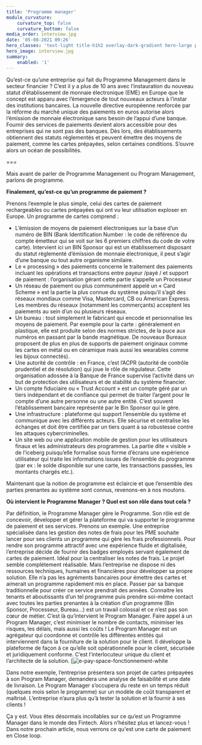 ```yaml
---
title: 'Programme manager'
module_curvature:
    curvature_top: false
    curvature_bottom: false
media_order: interview.jpg
date: '05-08-2021 09:26'
hero_classes: 'text-light title-h1h2 overlay-dark-gradient hero-large parallax '
hero_image: interview.jpg
summary:
    enabled: '1'
---
```


Qu’est-ce qu’une entreprise qui fait du Programme Management dans le secteur financier ? C’est il y a plus de 10 ans avec l’instauration du nouveau statut d’établissement de monnaie électronique (EME) en Europe que le concept est apparu avec l’émergence de tout nouveaux acteurs à l’instar des institutions bancaires. La nouvelle directive européenne renforcée par la réforme du marché unique des paiements en euros autorise alors l’émission de monnaie électronique sans besoin de l’appui d’une banque. Fournir des services de paiements devient alors accessible pour des entreprises qui ne sont pas des banques. Dès lors, des établissements obtiennent des statuts réglementés et peuvent émettre des moyens de paiement, comme les cartes prépayées, selon certaines conditions. S’ouvre alors un océan de possibilités.

===

Mais avant de parler de Programme Management ou Program Management, parlons de programme.

**Finalement, qu’est-ce qu’un programme de paiement ?**

Prenons l’exemple le plus simple, celui des cartes de paiement rechargeables ou cartes prépayées qui ont vu leur utilisation exploser en Europe. Un programme de cartes comprend :

* L’émission de moyens de paiement électroniques sur la base d’un numéro de BIN (Bank Identification Number : le code de référence du compte émetteur qui se voit sur les 6 premiers chiffres du code de votre carte). Intervient ici un BIN Sponsor qui est un établissement disposant du statut règlementé d’émission de monnaie électronique, il peut s’agir d’une banque ou tout autre organisme similaire.
* Le « processing » des paiements concerne le traitement des paiements incluant les opérations et transactions entre payeur /payé / et support de paiement : l’organisation gérant cette partie s’appelle un Processeur
* Un réseau de paiement ou plus communément appelé un « Card Scheme » est la partie la plus connue du système puisqu’il s’agit des réseaux mondiaux comme Visa, Mastercard, CB ou American Express. Les membres du réseaux (notamment les commerçants) acceptent les paiements au sein d’un ou plusieurs réseaux.
* Un bureau : tout simplement le fabricant qui encode et personnalise les moyens de paiement. Par exemple pour la carte : généralement en plastique, elle est produite selon des normes strictes, de la puce aux numéros en passant par la bande magnétique. De nouveaux Bureaux proposent de plus en plus de supports de paiement originaux comme les cartes en métal ou en céramique mais aussi les wearables comme les bijoux connectés).
* Une autorité de contrôle : en France, c’est l’ACPR (autorité de contrôle prudentiel et de résolution) qui joue le rôle de régulateur. Cette organisation adossée à la Banque de France supervise l’activité dans un but de protection des utilisateurs et de stabilité du système financier.
* Un compte fiduciaire ou « Trust Account » est un compte géré par un tiers indépendant et de confiance qui permet de traiter l’argent pour le compte d’une autre personne ou une autre entité. C’est souvent l’établissement bancaire représenté par le Bin Sponsor qui le gère.
* Une infrastructure : plateforme qui support l’ensemble du système et communique avec les différents acteurs. Elle sécurise et centralise les échanges et doit être certifiée par un tiers quant à sa robustesse contre les attaques cybercriminelles.
* Un site web ou une application mobile de gestion pour les utilisateurs finaux et les administrateurs des programmes. La partie dite « visible » de l’iceberg puisqu’elle formalise sous forme d’écrans une expérience utilisateur qui traite les informations issues de l’ensemble du programme (par ex : le solde disponible sur une carte, les transactions passées, les montants chargés etc.).

Maintenant que la notion de programme est éclaircie et que l’ensemble des parties prenantes au système sont connus, revenons-en à nos moutons.

**Où intervient le Programme Manager ? Quel est son rôle dans tout cela ?**

Par définition, le Programme Manager gère le Programme. Son rôle est de concevoir, développer et gérer la plateforme qui va supporter le programme de paiement et ses services.
Prenons un exemple. Une entreprise spécialisée dans les gestion des notes de frais pour les PME souhaite lancer pour ses clients un programme qui gère les frais professionnels. Pour rendre son programme attractif avec une expérience fluide et digitalisée, l’entreprise décide de fournir des badges employés servant également de cartes de paiement. Idéal pour la centraliser les notes de frais. Le projet semble complètement réalisable. Mais l’entreprise ne dispose ni des ressources techniques, humaines et financières pour développer sa propre solution. Elle n’a pas les agréments bancaires pour émettre des cartes et aimerait un programme rapidement mis en place. Passer par sa banque traditionnelle pour créer ce service prendrait des années. Connaitre les tenants et aboutissants d’un tel programme puis prendre soi-même contact avec toutes les parties prenantes à la création d’un programme (Bin Sponsor, Processeur, Bureau…) est un travail colossal et ce n’est pas son cœur de métier. C’est là qu’intervient le Program Manager. Faire appel à un Program Manager, c’est minimiser le nombre de contacts, minimiser les risques, les délais, mais aussi les coûts ! Le Program Manager est un agrégateur qui coordonne et contrôle les différentes entités qui interviennent dans la fourniture de la solution pour le client. Il développe la plateforme de façon à ce qu’elle soit opérationnelle pour le client, sécurisée et juridiquement conforme. C’est l’interlocuteur unique du client et l’architecte de la solution.
[![e-pay-space-fonctionnement-white](e-pay-space-fonctionnement-white.png "e-pay-space-fonctionnement-white")


Dans notre exemple, l’entreprise présentera son projet de cartes prépayées à son Program Manager, demandera une analyse de faisabilité et une date de livraison. Le Program Manager s’occupera du reste en un temps réduit (quelques mois selon le programme) sur un modèle de coût transparent et maîtrisé. L’entreprise n’aura plus qu’à tester la solution et la fournir à ses clients !

Ça y est. Vous êtes désormais incollables sur ce qu’est un Programme Manager dans le monde des Fintech. Alors n’hésitez plus et lancez-vous ! Dans notre prochain article, nous verrons ce qu'est une carte de paiement en Close loop.
